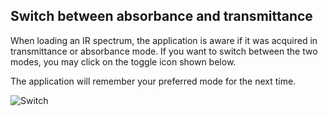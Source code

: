 ## Switch between absorbance and transmittance

When loading an IR spectrum, the application is aware if it was acquired in transmittance or absorbance mode. If you want to switch between the two modes, you may click on the toggle icon shown below. 

The application will remember your preferred mode for the next time.

![Switch](switch.png)

